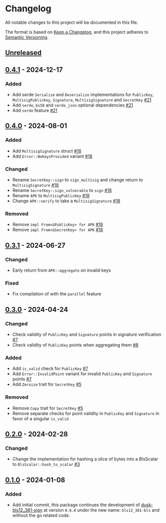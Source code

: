 # Changelog

All notable changes to this project will be documented in this file.

The format is based on [Keep a Changelog](https://keepachangelog.com/en/1.0.0/),
and this project adheres to [Semantic Versioning](https://semver.org/spec/v2.0.0.html).

## [Unreleased]

## [0.4.1] - 2024-12-17

### Added

- Add serde `Serialize` and `Deserialize` implementations for `PublicKey`, `MultisigPublicKey`, `Signature`,
`MultisigSignature` and `SecretKey` [#21]
- Add `serde`, `bs58` and `serde_json` optional dependencies [#21]
- Add `serde` feature [#21]

## [0.4.0] - 2024-08-01

### Added

- Add `MultisigSignature` struct [#18]
- Add `Error::NoKeysProvided` variant [#18]

### Changed

- Rename `SecretKey::sign` to `sign_multisig` and change return to `MultisigSignature` [#18]
- Rename `SecretKey::sign_vulnerable` to `sign` [#18]
- Rename `APK` to `MultisigPublicKey` [#18]
- Change `APK::verify` to take a `MultisigSignature` [#18]

### Removed

- Remove `impl From<&PublicKey> for APK` [#18]
- Remove `impl From<&SecretKey> for APK` [#18]

## [0.3.1] - 2024-06-27

### Changed

- Early return from `APK::aggregate` on invalid keys

### Fixed

- Fix compilation of with the `parallel` feature

## [0.3.0] - 2024-04-24

### Changed

- Check validity of `PublicKey` and `Signature` points in signature verification [#7]
- Check validity of `PublicKey` points when aggregating them [#8]

### Added

- Add `is_valid` check for `PublicKey` [#7]
- Add `Error::InvalidPoint` variant for invalid `PublicKey` and `Signature` points [#7]
- Add `Zeroize` trait for `SecretKey` [#5]

### Removed

- Remove `Copy` trait for `SecretKey` [#5]
- Remove separate checks for point validity in `PublicKey` and `Signature` in favor of a singular `is_valid`

## [0.2.0] - 2024-02-28

### Changed

- Change the implementation for hashing a slice of bytes into a BlsScalar to `BlsScalar::hash_to_scalar` [#3]

## [0.1.0] - 2024-01-08

### Added

- Add initial commit, this package continues the development of [dusk-bls12_381-sign](https://github.com/dusk-network/bls12_381-sign/) at version `0.6.0` under the new name: `bls12_381-bls` and without the go related code.

<!-- ISSUES -->
[#21]: https://github.com/dusk-network/bls12_381-bls/issues/21
[#18]: https://github.com/dusk-network/bls12_381-bls/issues/18
[#8]: https://github.com/dusk-network/bls12_381-bls/issues/8
[#7]: https://github.com/dusk-network/bls12_381-bls/issues/7
[#5]: https://github.com/dusk-network/bls12_381-bls/issues/5
[#3]: https://github.com/dusk-network/bls12_381-bls/issues/3

<!-- VERSIONS -->
[Unreleased]: https://github.com/dusk-network/bls12_381-bls/compare/v0.4.1...HEAD
[0.4.1]: https://github.com/dusk-network/bls12_381-bls/compare/v0.4.0...v0.4.1
[0.4.0]: https://github.com/dusk-network/bls12_381-bls/compare/v0.3.1...v0.4.0
[0.3.1]: https://github.com/dusk-network/bls12_381-bls/compare/v0.3.0...v0.3.1
[0.3.0]: https://github.com/dusk-network/bls12_381-bls/compare/v0.2.0...v0.3.0
[0.2.0]: https://github.com/dusk-network/bls12_381-bls/compare/v0.1.0...v0.2.0
[0.1.0]: https://github.com/dusk-network/bls12_381-bls/releases/tag/v0.1.0

